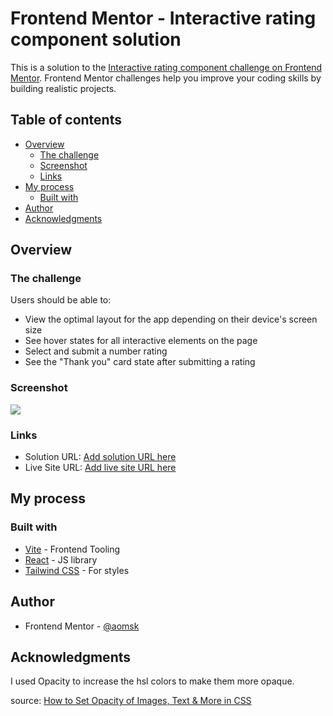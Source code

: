 # Frontend Mentor - Interactive rating component solution

This is a solution to the [Interactive rating component challenge on Frontend Mentor](https://www.frontendmentor.io/challenges/interactive-rating-component-koxpeBUmI). Frontend Mentor challenges help you improve your coding skills by building realistic projects.

## Table of contents

- [Overview](#overview)
  - [The challenge](#the-challenge)
  - [Screenshot](#screenshot)
  - [Links](#links)
- [My process](#my-process)
  - [Built with](#built-with)
- [Author](#author)
- [Acknowledgments](#acknowledgments)

## Overview

### The challenge

Users should be able to:

- View the optimal layout for the app depending on their device's screen size
- See hover states for all interactive elements on the page
- Select and submit a number rating
- See the "Thank you" card state after submitting a rating

### Screenshot

![](./screenshot.jpg)

### Links

- Solution URL: [Add solution URL here](https://your-solution-url.com)
- Live Site URL: [Add live site URL here](https://your-live-site-url.com)

## My process

### Built with

- [Vite](https://vitejs.dev/) - Frontend Tooling
- [React](https://reactjs.org/) - JS library
- [Tailwind CSS](https://tailwindcss.com/) - For styles

## Author

- Frontend Mentor - [@aomsk](https://www.frontendmentor.io/profile/aomsk)

## Acknowledgments

I used Opacity to increase the hsl colors to make them more opaque.

source: [How to Set Opacity of Images, Text & More in CSS](https://blog.hubspot.com/website/opacity-css)
